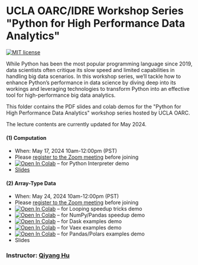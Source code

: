 # UCLA OARC/IDRE Workshop Series "Python for High Performance Data Analytics"

[![MIT license](https://img.shields.io/badge/License-MIT-blue.svg)](https://huqy.github.io/HighPerfDataSciPython/LICENSE.md)

While Python has been the most popular programming language since 2019, data scientists often critique its slow speed and limited capabilities in handling big data scenarios. In this workshop series, we’ll tackle how to enhance Python’s performance in data science by diving deep into its workings and leveraging technologies to transform Python into an effective tool for high-performance big data analytics.

This folder contains the PDF slides and colab demos for the "Python for High Performance Data Analytics" workshop series hosted by UCLA OARC. 

The lecture contents are currently updated for May 2024.

#### (1) Computation

 - When: May 17, 2024 10am-12:00pm (PST)
 - Please [register to the Zoom meeting](https://ucla.zoom.us/meeting/register/tJwlce-orTIjGdQnVCkywrOg_mddNW4v21xZ) before joining
 - [![Open In Colab](https://colab.research.google.com/assets/colab-badge.svg)](http://bit.ly/hpdspy_01) &ndash; for Python Interpreter demo
 - [Slides](https://huqy.github.io/HighPerfDataSciPython/1_interpreter.pdf) 


#### (2) Array-Type Data 

 - When: May 24, 2024 10am-12:00pm (PST)
 - Please [register to the Zoom meeting](https://ucla.zoom.us/meeting/register/tJMpf-6rpzkvHNIVcf9fCA72JKMibTyH4R8B) before joining
 - [![Open In Colab](https://colab.research.google.com/assets/colab-badge.svg)](http://bit.ly/hpdspy_00) &ndash; for Looping speedup tricks demo
 - [![Open In Colab](https://colab.research.google.com/assets/colab-badge.svg)](http://bit.ly/hpdspy_02) &ndash; for NumPy/Pandas speedup demo
 - [![Open In Colab](https://colab.research.google.com/assets/colab-badge.svg)](http://bit.ly/hpdspy_03) &ndash; for Dask examples demo
 - [![Open In Colab](https://colab.research.google.com/assets/colab-badge.svg)](http://bit.ly/hpdspy_04) &ndash; for Vaex examples demo
 - [![Open In Colab](https://colab.research.google.com/assets/colab-badge.svg)](http://bit.ly/hpdspy_05) &ndash; for Pandas/Polars examples demo
 - Slides

### Instructor: [Qiyang Hu](https://oarc.ucla.edu/people/profiles/qiyang-hu)
